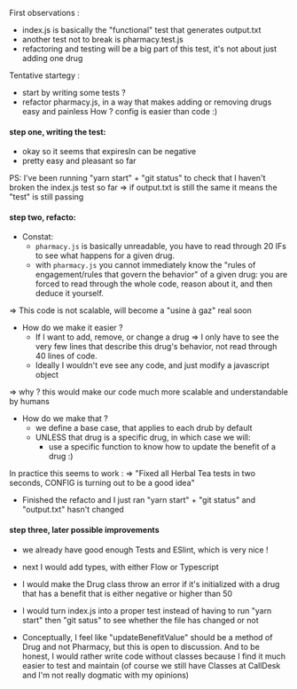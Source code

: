 
<!-- Hello ! this is the equivalent of me live coding this technical test. It will also
help me remember the different steps of this test when telling you about it during the
interview on Monday. And no, I don't usually do this when coding ;) -->

First observations :
  - index.js is basically the "functional" test that generates output.txt
  - another test not to break is pharmacy.test.js
  - refactoring and testing will be a big part of this test, it's not about just adding one drug

Tentative startegy :
  - start by writing some tests ?
  - refactor pharmacy.js, in a way that makes adding or removing drugs easy and painless
    How ? config is easier than code :)


#### step one, writing the test:
  - okay so it seems that expiresIn can be negative
  - pretty easy and pleasant so far

  PS: I've been running "yarn start" + "git status" to check that I haven't broken the index.js test so far => if output.txt is still the same it means the "test" is still passing

#### step two, refacto:
  - Constat:
    - `pharmacy.js` is basically unreadable, you have to read through 20 IFs to see what happens for a given drug.
    - with `pharmacy.js` you cannot immediately know the "rules of engagement/rules that govern the behavior" of a given drug: you are forced to read through the whole code, reason about it, and then deduce it yourself.

  => This code is not scalable, will become a "usine à gaz" real soon


  - How do we make it easier ?
    - If I want to add, remove, or change a drug => I only have to see the very few lines that describe this drug's behavior, not read through 40 lines of code.
    - Ideally I wouldn't eve see any code, and just modify a javascript object

  => why ? this would make our code much more scalable and understandable by humans

  - How do we make that ?
    - we define a base case, that applies to each drub by default
    - UNLESS that drug is a specific drug, in which case we will:
      - use a specific function to know how to update the benefit of a drug :)


In practice this seems to work : 
  => "Fixed all Herbal Tea tests in two seconds, CONFIG is turning out to be a good idea"

- Finished the refacto and I just ran "yarn start" + "git status" and "output.txt" hasn't changed


#### step three, later possible improvements

  - we already have good enough Tests and ESlint, which is very nice !
  - next I would add types, with either Flow or Typescript

  - I would make the Drug class throw an error if it's initialized with a drug
  that has a benefit that is either negative or higher than 50

  - I would turn index.js into a proper test instead of having to run "yarn start" then "git satus" to see whether the file has changed or not

  - Conceptually, I feel like "updateBenefitValue" should be a method of Drug and not Pharmacy, but this is open to discussion. And to be honest, I would rather write code without classes because I find it much easier to test and maintain (of course we still have Classes at CallDesk and I'm not really dogmatic with my opinions)
